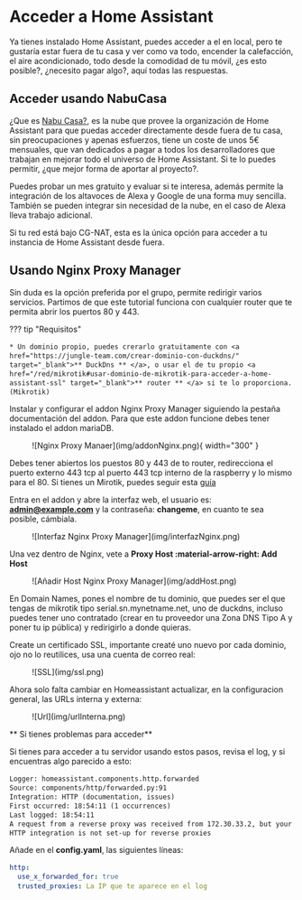 # Acceder a Home Assistant

Ya tienes instalado Home Assistant, puedes acceder a el en local, pero te gustaría estar fuera de tu casa y ver como va todo, encender la calefacción, el aire acondicionado, todo desde la comodidad de tu móvil, ¿es esto posible?, ¿necesito pagar algo?, aquí todas las respuestas.

## Acceder usando NabuCasa 

¿Que es <a href="https://www.nabucasa.com/" target="_blank">Nabu Casa?</a>, es la nube que provee la organización de Home Assistant para que puedas acceder directamente desde fuera de tu casa, sin preocupaciones y apenas esfuerzos, tiene un coste de unos 5€ mensuales, que van dedicados a pagar a todos los desarrolladores que trabajan en mejorar todo el universo de Home Assistant. Si te lo puedes permitir, ¿que mejor forma de aportar al proyecto?.

Puedes probar un mes gratuito y evaluar si te interesa, además permite la integración de los altavoces de Alexa y Google de una forma muy sencilla. También se pueden integrar sin necesidad de la nube, en el caso de Alexa lleva trabajo adicional.

Si tu red está bajo CG-NAT, esta es la única opción para acceder a tu instancia de Home Assistant desde fuera.

## Usando Nginx Proxy Manager

Sin duda es la opción preferida por el grupo, permite redirigir varios servicios. Partimos de que este tutorial funciona con cualquier router que te permita abrir los puertos 80 y 443.

??? tip "Requisitos"

    * Un dominio propio, puedes crerarlo gratuitamente con <a href="https://jungle-team.com/crear-dominio-con-duckdns/" target="_blank">** DuckDns ** </a>, o usar el de tu propio <a href="/red/mikrotik#usar-dominio-de-mikrotik-para-acceder-a-home-assistant-ssl" target="_blank">** router ** </a> si te lo proporciona. (Mikrotik)

Instalar y configurar el addon Nginx Proxy Manager siguiendo la pestaña documentación del addon. Para que este addon funcione debes tener instalado el addon mariaDB.

<figure markdown> 
  ![Nginx Proxy Manaer](img/addonNginx.png){ width="300" }
</figure>

Debes tener abiertos los puestos 80 y 443 de to router, redirecciona el puerto externo 443 tcp al puerto 443 tcp interno de la raspberry y lo mismo para el 80. Si tienes un Mirotik, puedes seguir esta <a href="/red/mikrotik/#abrir-puertos" target="_blank">guía</a>



Entra en el addon y abre la interfaz web, el usuario es: **admin@example.com** y la contraseña: **changeme**, en cuanto te sea posible, cámbiala.

<figure markdown> 
  ![Interfaz Nginx Proxy Manager](img/interfazNginx.png)
</figure>

Una vez dentro de Nginx, vete a **Proxy Host :material-arrow-right:  Add Host** 

<figure markdown> 
  ![Añadir Host Nginx Proxy Manager](img/addHost.png)
</figure>

En Domain Names, pones el nombre de tu dominio, que puedes ser el que tengas de mikrotik tipo serial.sn.mynetname.net, uno de duckdns, incluso puedes tener uno contratado (crear en tu proveedor una Zona DNS Tipo A y poner tu ip pública) y redirigirlo a donde quieras.

Create un certificado SSL, importante creaté uno nuevo por cada dominio, ojo no lo reutilices, usa una cuenta de correo real:

<figure markdown> 
  ![SSL](img/ssl.png)
</figure>

Ahora solo falta cambiar en Homeassistant actualizar, en la configuracion general, las URLs interna y externa:

<figure markdown> 
  ![Url](img/urlInterna.png)
</figure>

** Si tienes problemas para acceder**

Si tienes para acceder a tu servidor usando estos pasos, revisa el log, y si encuentras algo parecido a esto:

```
Logger: homeassistant.components.http.forwarded 
Source: components/http/forwarded.py:91 
Integration: HTTP (documentation, issues) 
First occurred: 18:54:11 (1 occurrences) 
Last logged: 18:54:11 
A request from a reverse proxy was received from 172.30.33.2, but your HTTP integration is not set-up for reverse proxies
```

Añade en el **config.yaml**, las siguientes líneas:

```yaml
http:
  use_x_forwarded_for: true
  trusted_proxies: La IP que te aparece en el log
```